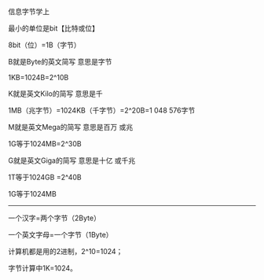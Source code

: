 信息字节学上



最小的单位是bit【比特或位】

8bit（位）=1B（字节）

B就是Byte的英文简写 意思是字节



1KB=1024B=2^10B

K就是英文Kilo的简写 意思是千



1MB（兆字节）=1024KB（千字节）=2^20B=1 048 576字节

M就是英文Mega的简写 意思是百万 或兆



1G等于1024MB=2^30B

G就是英文Giga的简写 意思是十亿 或千兆



1T等于1024GB =2^40B

1G等于1024MB 



-------------

一个汉字=两个字节（2Byte）

一个英文字母=一个字节（1Byte）

计算机都是用的2进制，2^10=1024；

字节计算中1K=1024。